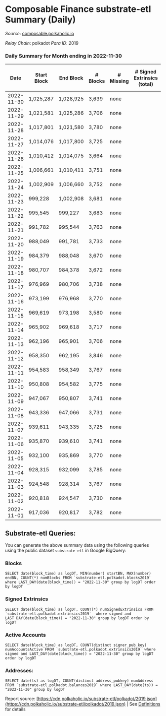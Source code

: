 # Composable Finance substrate-etl Summary (Daily)

_Source_: [composable.polkaholic.io](https://composable.polkaholic.io)

*Relay Chain*: polkadot
*Para ID*: 2019



### Daily Summary for Month ending in 2022-11-30


| Date | Start Block | End Block | # Blocks | # Missing | # Signed Extrinsics (total) | # Active Accounts | # Addresses with Balances | # Events | # Transfers | # XCM Transfers In | # XCM Transfers Out |
| ---- | ----------- | --------- | -------- | --------- | --------------------------- | ----------------- | ------------------------- | -------- | ----------- | ------------------ | ------------------- |
| 2022-11-30 | 1,025,287 | 1,028,925 | 3,639 | none  |  |  | 7 | 7,280 |   |   |   |
| 2022-11-29 | 1,021,581 | 1,025,286 | 3,706 | none  |  |  | 7 | 7,414 |   |   |   |
| 2022-11-28 | 1,017,801 | 1,021,580 | 3,780 | none  |  |  | 7 | 7,562 |   |   |   |
| 2022-11-27 | 1,014,076 | 1,017,800 | 3,725 | none  |  |  | 7 | 7,452 |   |   |   |
| 2022-11-26 | 1,010,412 | 1,014,075 | 3,664 | none  |  |  | 7 | 7,330 |   |   |   |
| 2022-11-25 | 1,006,661 | 1,010,411 | 3,751 | none  |  |  | 7 | 7,507 |   |   |   |
| 2022-11-24 | 1,002,909 | 1,006,660 | 3,752 | none  |  |  | 7 | 7,506 |   |   |   |
| 2022-11-23 | 999,228 | 1,002,908 | 3,681 | none  |  |  |  | 7,364 |   |   |   |
| 2022-11-22 | 995,545 | 999,227 | 3,683 | none  |  |  |  | 7,368 |   |   |   |
| 2022-11-21 | 991,782 | 995,544 | 3,763 | none  |  |  |  | 7,529 |   |   |   |
| 2022-11-20 | 988,049 | 991,781 | 3,733 | none  |  |  |  | 7,468 |   |   |   |
| 2022-11-19 | 984,379 | 988,048 | 3,670 | none  |  |  |  | 7,342 |   |   |   |
| 2022-11-18 | 980,707 | 984,378 | 3,672 | none  |  |  |  | 7,346 |   |   |   |
| 2022-11-17 | 976,969 | 980,706 | 3,738 | none  |  |  |  | 7,478 |   |   |   |
| 2022-11-16 | 973,199 | 976,968 | 3,770 | none  |  |  | 7 | 7,542 |   |   |   |
| 2022-11-15 | 969,619 | 973,198 | 3,580 | none  |  |  |  | 7,162 |   |   |   |
| 2022-11-14 | 965,902 | 969,618 | 3,717 | none  |  |  |  | 7,436 |   |   |   |
| 2022-11-13 | 962,196 | 965,901 | 3,706 | none  |  |  | 7 | 7,414 |   |   |   |
| 2022-11-12 | 958,350 | 962,195 | 3,846 | none  |  |  |  | 7,694 |   |   |   |
| 2022-11-11 | 954,583 | 958,349 | 3,767 | none  |  |  | 7 | 7,539 |   |   |   |
| 2022-11-10 | 950,808 | 954,582 | 3,775 | none  |  |  | 7 | 7,552 |   |   |   |
| 2022-11-09 | 947,067 | 950,807 | 3,741 | none  |  |  | 7 | 7,484 |   |   |   |
| 2022-11-08 | 943,336 | 947,066 | 3,731 | none  |  |  |  | 7,464 |   |   |   |
| 2022-11-07 | 939,611 | 943,335 | 3,725 | none  |  |  |  | 7,452 |   |   |   |
| 2022-11-06 | 935,870 | 939,610 | 3,741 | none  |  |  |  | 7,485 |   |   |   |
| 2022-11-05 | 932,100 | 935,869 | 3,770 | none  |  |  | 7 | 7,542 |   |   |   |
| 2022-11-04 | 928,315 | 932,099 | 3,785 | none  |  |  | 7 | 7,572 |   |   |   |
| 2022-11-03 | 924,548 | 928,314 | 3,767 | none  |  |  |  | 7,536 |   |   |   |
| 2022-11-02 | 920,818 | 924,547 | 3,730 | none  |  |  | 7 | 7,462 |   |   |   |
| 2022-11-01 | 917,036 | 920,817 | 3,782 | none  |  |  | 7 | 7,566 |   |   |   |

## Substrate-etl Queries:
You can generate the above summary data using the following queries using the public dataset `substrate-etl` in Google BigQuery:


### Blocks
```
SELECT date(block_time) as logDT, MIN(number) startBN, MAX(number) endBN, COUNT(*) numBlocks FROM `substrate-etl.polkadot.blocks2019`  where LAST_DAY(date(block_time)) = "2022-11-30" group by logDT order by logDT
```


### Signed Extrinsics
```
SELECT date(block_time) as logDT, COUNT(*) numSignedExtrinsics FROM `substrate-etl.polkadot.extrinsics2019`  where signed and LAST_DAY(date(block_time)) = "2022-11-30" group by logDT order by logDT
```


### Active Accounts
```
SELECT date(block_time) as logDT, COUNT(distinct signer_pub_key) numAccountsActive FROM `substrate-etl.polkadot.extrinsics2019` where signed and LAST_DAY(date(block_time)) = "2022-11-30" group by logDT order by logDT
```


### Addresses:
```
SELECT date(ts) as logDT, COUNT(distinct address_pubkey) numAddress FROM `substrate-etl.polkadot.balances2019` where LAST_DAY(date(ts)) = "2022-11-30" group by logDT
```



Report source: [https://cdn.polkaholic.io/substrate-etl/polkadot/2019.json](https://cdn.polkaholic.io/substrate-etl/polkadot/2019.json) | See [Definitions](/DEFINITIONS.md) for details

